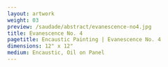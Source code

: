 ```yaml
---
layout: artwork
weight: 03
preview: /saudade/abstract/evanescence-no4.jpg
title: Evanescence No. 4
pagetitle: Encaustic Painting | Evanescence No. 4
dimensions: 12" x 12"
medium: Encaustic, Oil on Panel
---
```

